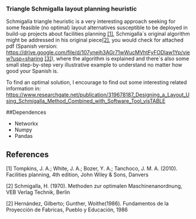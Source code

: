 ### Triangle Schmigalla layout planning heuristic

Schmigalla triangle heuristic is a very interesting approach  seeking for some feasible (no optimal) layout alternatives susceptible to be deployed in build-up projects about facilities planning [[1]](#1), Schmigalla´s original algorithm might be addressed in his original piece[[2]](#1), you would check for attached pdf (Spanish version: https://drive.google.com/file/d/107ynejh3AGr71wWucMVhtFyFODlaw1Yp/view?usp=sharing [[3]](#3)), where the algorithm is explained and there´s also some small step-by-step very illustrative example  to understand no matter how good your Spanish is.

To find an optimal solution, I encourage to find out some interesting related information in: https://www.researchgate.net/publication/319678187_Designing_a_Layout_Using_Schmigalla_Method_Combined_with_Software_Tool_visTABLE

##Dependences

- Networkx
- Numpy
- Pandas


## References
<a id="1">[1]</a> Tompkins, J. A.; White, J. A.; Bozer, Y. A.; Tanchoco, J. M. A. (2010). Facilities planning, 4th edition, John Wiley & Sons, Danvers

<a id="1">[2]</a> Schmigalla,  H. (1970).  Methoden zur  optimalen  Maschinenanordnung, VEB  Verlag  Technik, Berlin

<a id="1">[2]</a> Hernández, Gilberto; Gunther, Woithe(1986). Fundamentos de la Proyección de Fabricas, Pueblo y Educación, 1986
